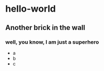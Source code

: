 # hello-world
## Another brick in the wall

### well, you know, I am just a superhero

* a
* b
* c

